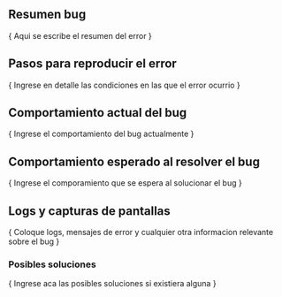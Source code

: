 
## Resumen bug
{ Aqui se escribe el resumen del error }

## Pasos para reproducir el error
{ Ingrese en detalle las condiciones en las que el error ocurrio }

## Comportamiento actual del bug
{ Ingrese el comportamiento del bug actualmente }

## Comportamiento esperado al resolver el bug
{ Ingrese el comporamiento que se espera al solucionar el bug }

## Logs y capturas de pantallas
{ Coloque logs, mensajes de error y cualquier otra informacion relevante sobre el bug }

### Posibles soluciones
{ Ingrese aca las posibles soluciones si existiera alguna }
